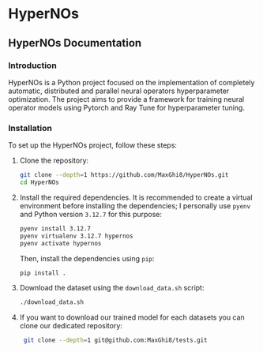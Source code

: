 # HyperNOs
## HyperNOs Documentation

### Introduction
HyperNOs is a Python project focused on the implementation of completely automatic, distributed and parallel neural operators hyperparameter optimization. The project aims to provide a framework for training neural operator models using Pytorch and Ray Tune for hyperparameter tuning.

### Installation
To set up the HyperNOs project, follow these steps:
1. Clone the repository:
   ```bash
   git clone --depth=1 https://github.com/MaxGhi8/HyperNOs.git
   cd HyperNOs
   ```
2. Install the required dependencies. It is recommended to create a virtual environment before installing the dependencies; I personally use `pyenv` and Python version `3.12.7` for this purpose:
    ```bash
    pyenv install 3.12.7
    pyenv virtualenv 3.12.7 hypernos
    pyenv activate hypernos
    ```
    Then, install the dependencies using `pip`:
   ```bash
   pip install .
    ```

3. Download the dataset using the `download_data.sh` script:
   ```bash
   ./download_data.sh
   ```

4. If you want to download our trained model for each datasets you can clone our dedicated repository:
   ```bash
    git clone --depth=1 git@github.com:MaxGhi8/tests.git
   ```

